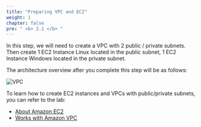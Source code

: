 ```yaml
---
title: "Preparing VPC and EC2"
weight: 1
chapter: false
pre: " <b> 2.1 </b> "
---
```


In this step, we will need to create a VPC with 2 public / private subnets. Then create 1 EC2 Instance Linux located in the public subnet, 1 EC2 Instance Windows located in the private subnet.

The architecture overview after you complete this step will be as follows:

![VPC](/images/arc-01.png)

To learn how to create EC2 instances and VPCs with public/private subnets, you can refer to the lab:

- [About Amazon EC2](https://000004.awsstudygroup.com/en/)
- [Works with Amazon VPC](https://000003.awsstudygroup.com/en/)
